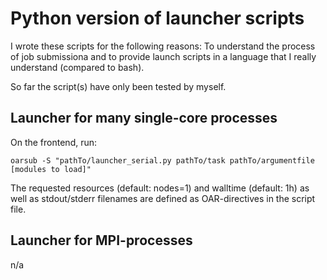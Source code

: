 # Python version of launcher scripts

I wrote these scripts for the following reasons: To understand the
process of job submissiona and to provide launch scripts in a language
that I really understand (compared to bash).

So far the script(s) have only been tested by myself.


## Launcher for many single-core processes

On the frontend, run:

    oarsub -S "pathTo/launcher_serial.py pathTo/task pathTo/argumentfile [modules to load]"

The requested resources (default: nodes=1) and walltime (default: 1h)
as well as stdout/stderr filenames are defined as OAR-directives in
the script file.

## Launcher for MPI-processes

n/a